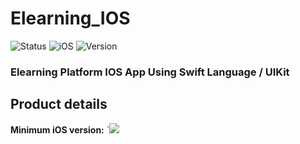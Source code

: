 # Elearning_IOS

  

![Status](https://img.shields.io/badge/Status-ongoing-yellow.svg)
![iOS](https://img.shields.io/badge/IOS-15.0-blue.svg)
![Version](https://img.shields.io/badge/Version-1.0-green.svg)

  
### Elearning Platform IOS App Using Swift Language / UIKit

## Product details

**Minimum iOS version:** `![](https://img.shields.io/badge/-15.0-blue)
